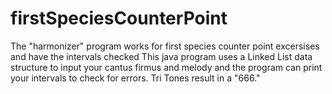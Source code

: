 # firstSpeciesCounterPoint
The "harmonizer" program works for first species counter point excersises and have the intervals checked
This java program uses a Linked List data structure to input your cantus firmus and melody and the program can print your intervals to check for errors. Tri Tones result in a "666."
